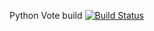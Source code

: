 

Python Vote build [![Build Status](http://35.228.204.147:8080/buildStatus/icon?job=instavote%2Finstavote-python-pipeline%2Ffeature%252Fdocker)](http://35.228.204.147:8080/job/instavote/job/instavote-python-pipeline/job/feature%252Fdocker/)

